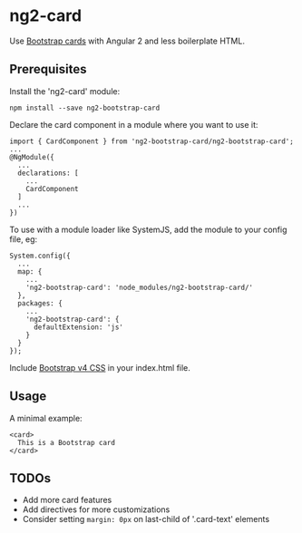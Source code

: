 ng2-card
========

Use [Bootstrap cards](https://v4-alpha.getbootstrap.com/components/card/) with Angular 2 and less boilerplate HTML.

Prerequisites
-------------

Install the 'ng2-card' module:

`npm install --save ng2-bootstrap-card`

Declare the card component in a module where you want to use it:

```
import { CardComponent } from 'ng2-bootstrap-card/ng2-bootstrap-card';
...
@NgModule({
  ...
  declarations: [
    ...
    CardComponent
  ]
  ...
})
```

To use with a module loader like SystemJS, add the module to your config file, eg:

```
System.config({
  ...
  map: {
    ...
    'ng2-bootstrap-card': 'node_modules/ng2-bootstrap-card/'
  },
  packages: {
    ...
    'ng2-bootstrap-card': {
      defaultExtension: 'js'
    }
  }
});
```

Include [Bootstrap v4 CSS](https://v4-alpha.getbootstrap.com/) in your index.html file.

Usage
-----

A minimal example:

```
<card>
  This is a Bootstrap card
</card>
```
  
TODOs
-----

* Add more card features
* Add directives for more customizations
* Consider setting `margin: 0px` on last-child of '.card-text' elements


